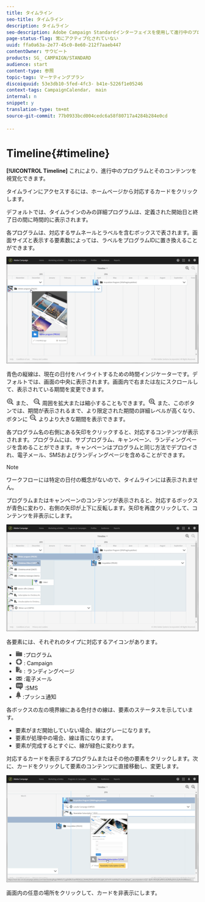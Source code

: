 ```yaml
---
title: タイムライン
seo-title: タイムライン
description: タイムライン
seo-description: Adobe Campaign Standardインターフェイスを使用して進行中のプログラムとそのコンテンツを視覚化する方法について説明します。
page-status-flag: 常にアクティブ化されていない
uuid: ffa0a63a-2e77-45c0-8e60-212f7aaeb447
contentOwner: サウビート
products: SG_ CAMPAIGN/STANDARD
audience: start
content-type: 参照
topic-tags: マーケティングプラン
discoiquuid: 53e3db10-5fed-4fc3- b41e-5226f1e05246
context-tags: CampaignCalendar， main
internal: n
snippet: y
translation-type: tm+mt
source-git-commit: 77b0933bcd004cedc6a58f80717a4284b284e0cd

---
```



# Timeline{#timeline}

**[!UICONTROL Timeline]** これにより、進行中のプログラムとそのコンテンツを視覚化できます。

タイムラインにアクセスするには、ホームページから対応するカードをクリックします。

デフォルトでは、タイムラインのみの詳細プログラムは、定義された開始日と終了日の間に時間的に表示されます。

各プログラムは、対応するサムネールとラベルを含むボックスで表されます。画面サイズと表示する要素数によっては、ラベルをプログラムIDに置き換えることができます。

![](assets/timeline_1.png)

青色の縦線は、現在の日付をハイライトするための時間インジケーターです。デフォルトでは、画面の中央に表示されます。画面内で右または左にスクロールして、表示されている期間を変更できます。

![](assets/timeline_zoom_in.png) また、 ![](assets/timeline_zoom_out.png) 周囲を拡大または縮小することもできます。![](assets/timeline_zoom_in.png) また、このボタンでは、期間が表示されるまで、より限定された期間の詳細レベルが高くなり、ボタンに ![](assets/timeline_zoom_out.png) よりより大きな期間を表示できます。

各プログラム名の右側にある矢印をクリックすると、対応するコンテンツが表示されます。プログラムには、サブプログラム、キャンペーン、ランディングページを含めることができます。キャンペーンはプログラムと同じ方法でデプロイされ、電子メール、SMSおよびランディングページを含めることができます。

>[!NOTE]
>
>ワークフローには特定の日付の概念がないので、タイムラインには表示されません。

プログラムまたはキャンペーンのコンテンツが表示されると、対応するボックスが青色に変わり、右側の矢印が上下に反転します。矢印を再度クリックして、コンテンツを非表示にします。

![](assets/timeline_2.png)

各要素には、それぞれのタイプに対応するアイコンがあります。

* ![](assets/timeline_program_icon.png) :プログラム
* ![](assets/timeline_campaign_icon.png) : Campaign
* ![](assets/timeline_lp_icon.png) : ランディングページ
* ![](assets/timeline_email_icon.png) :電子メール
* ![](assets/timeline_sms_icon.png) :SMS
* ![](assets/timeline_push_icon.png) :プッシュ通知

各ボックスの左の境界線にある色付きの線は、要素のステータスを示しています。

* 要素がまだ開始していない場合、線はグレーになります。
* 要素が処理中の場合、線は青になります。
* 要素が完成するとすぐに、線が緑色に変わります。

対応するカードを表示するプログラムまたはその他の要素をクリックします。次に、カードをクリックして要素のコンテンツに直接移動し、変更します。

![](assets/timeline_3.png)

画面内の任意の場所をクリックして、カードを非表示にします。
